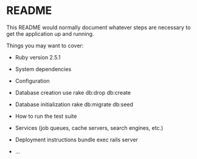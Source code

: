 # README

This README would normally document whatever steps are necessary to get the
application up and running.

Things you may want to cover:

* Ruby version 
2.5.1
* System dependencies

* Configuration

* Database creation use 
rake db:drop db:create 
* Database initialization
rake db:migrate db:seed 
* How to run the test suite

* Services (job queues, cache servers, search engines, etc.)

* Deployment instructions
bundle exec rails server
* ...
